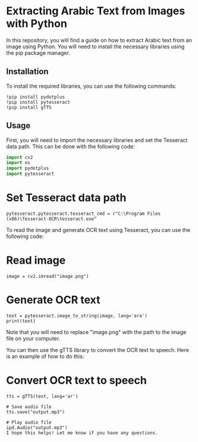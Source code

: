 # Extracting Arabic Text from Images with Python

In this repository, you will find a guide on how to extract Arabic text from an image using Python. You will need to install the necessary libraries using the pip package manager.

## Installation

To install the required libraries, you can use the following commands:
```
!pip install pydotplus
!pip install pytesseract
!pip install gTTS
```

## Usage

First, you will need to import the necessary libraries and set the Tesseract data path. This can be done with the following code:

```python
import cv2
import os
import pydotplus
import pytesseract

```



# Set Tesseract data path
```
pytesseract.pytesseract.tesseract_cmd = r"C:\Program Files (x86)\Tesseract-OCR\tesseract.exe"
```
To read the image and generate OCR text using Tesseract, you can use the following code:

# Read image
```
image = cv2.imread("image.png")
```
# Generate OCR text
 ```
text = pytesseract.image_to_string(image, lang='ara')
print(text)
```
Note that you will need to replace "image.png" with the path to the image file on your computer.

You can then use the gTTS library to convert the OCR text to speech. Here is an example of how to do this:

# Convert OCR text to speech
```
tts = gTTS(text, lang='ar')

# Save audio file
tts.save("output.mp3")

# Play audio file
ipd.Audio("output.mp3")
I hope this helps! Let me know if you have any questions.
```
